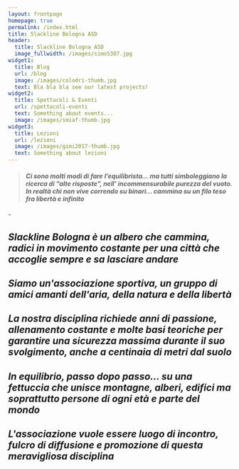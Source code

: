 ```yaml
---
layout: frontpage
homepage: true
permalink: /index.html
title: Slackline Bologna ASD
header:
  title: Slackline Bologna ASD
  image_fullwidth: /images/simo5307.jpg
widget1:
  title: Blog
  url: /blog
  image: /images/colodri-thumb.jpg
  text: Bla bla bla see our latest projects!
widget2:
  title: Spettacoli & Eventi
  url: /spettacoli-eventi
  text: Something about events...
  image: /images/smiaf-thumb.jpg
widget3:
  title: Lezioni
  url: /lezioni
  image: /images/gimi2017-thumb.jpg
  text: Something about lezioni
---
```

> #### ***Ci sono molti modi di fare l’equilibrista... ma tutti simboleggiano la ricerca di “alte risposte”, nell’ incommensurabile purezza del vuoto. In realtà chi non vive correndo su binari… cammina su un filo teso fra libertà e infinito***

\-

## *Slackline Bologna è un albero che cammina, radici in movimento costante per una città che accoglie sempre e sa lasciare andare*

## *Siamo un'associazione sportiva, un gruppo di amici amanti dell'aria, della natura e della libertà*

## *La nostra disciplina richiede anni di passione, allenamento costante e molte basi teoriche per garantire una sicurezza massima durante il suo svolgimento, anche a centinaia di metri dal suolo*

## *In equilibrio, passo dopo passo... su una fettuccia che unisce montagne, alberi, edifici ma soprattutto persone di ogni età e parte del mondo*

## *L'associazione vuole essere luogo di incontro, fulcro di diffusione e promozione di questa meravigliosa disciplina*